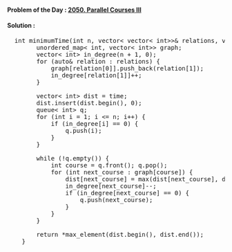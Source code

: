 #### Problem of the Day : [2050. Parallel Courses III](https://leetcode.com/problems/parallel-courses-iii/)

#### Solution :
<pre>
  int minimumTime(int n, vector< vector< int>>& relations, vector< int>& time) {
        unordered_map< int, vector< int>> graph;
        vector< int> in_degree(n + 1, 0);
        for (auto& relation : relations) {
            graph[relation[0]].push_back(relation[1]);
            in_degree[relation[1]]++;
        }

        vector< int> dist = time;
        dist.insert(dist.begin(), 0);
        queue< int> q;
        for (int i = 1; i <= n; i++) {
            if (in_degree[i] == 0) {
                q.push(i);
            }
        }

        while (!q.empty()) {
            int course = q.front(); q.pop();
            for (int next_course : graph[course]) {
                dist[next_course] = max(dist[next_course], dist[course] + time[next_course - 1]);
                in_degree[next_course]--;
                if (in_degree[next_course] == 0) {
                    q.push(next_course);
                }
            }
        }

        return *max_element(dist.begin(), dist.end());
    }
</pre>
